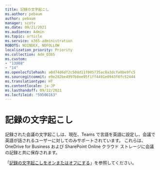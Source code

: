 ```yaml
---
title: 記録の文字起こし
ms.author: pebaum
author: pebaum
manager: scotv
ms.date: 09/21/2021
ms.audience: Admin
ms.topic: article
ms.service: o365-administration
ROBOTS: NOINDEX, NOFOLLOW
localization_priority: Priority
ms.collection: Adm_O365
ms.custom:
- "13988"
- "14"
ms.openlocfilehash: a0d74d6df2c50dd11f005735ac8a3dcfa8be9fc5
ms.sourcegitcommit: e9e282be4997b0ee95f1ff4491e0943f8fc52444
ms.translationtype: HT
ms.contentlocale: ja-JP
ms.lasthandoff: 09/22/2021
ms.locfileid: "59506163"
---
```

# <a name="recording-transcriptions"></a>記録の文字起こし

記録された会議の文字起こしは、現在、Teams で言語を英語に設定し、会議で英語が話されるユーザーに対してのみサポートされています。 これらは、OneDrive for Business および SharePoint Online クラウド ストレージに会議の記録と共に保存されます。

「[記録の文字起こしをオンまたはオフにする](https://docs.microsoft.com/microsoftteams/cloud-recording#turn-on-or-turn-off-recording-transcription)」を参照してください。